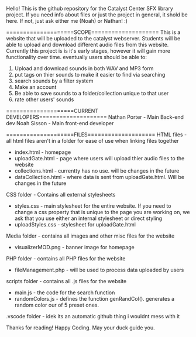 Hello! This is the github repository for the Catalyst Center SFX library project.
If you need info about files or just the project in general, it shold be here.
If not, just ask either me (Noah) or Nathan! :)

====================SCOPE====================
This is a website that will be uploaded to the catalyst webserver.
Students will be able to upload and download different audio files from this website.
Currently this project is is it's early stages, however it will gain more functionality over time. eventually users should be able to:

1) Upload and download sounds in both WAV and MP3 form
2) put tags on thier sounds to make it easier to find via searching
3) search sounds by a filter system
4) Make an account
5) Be able to save sounds to a folder/collection unique to that user
6) rate other users' sounds

====================CURRENT DEVELOPERS====================
Nathan Porter - Main Back-end dev 
Noah Sisson - Main front-end developer

====================FILES====================
HTML files - all html files aren't in a folder for ease of use when linking files together
* index.html - homepage
* uploadGate.html - page where users will upload thier audio files to the website
* collections.html - currentty has no use. will be changes in the future
* dataCollection.html - where data is sent from uploadGate.html. Will be changes in the future

CSS folder - Contains all external stylesheets
* styles.css - main stylesheet for the entire website. If you need to change a css property that is unique to the page you are working on, we ask that you use either an internal stylesheet or direct styling
* uploadStyles.css - stylesheet for uploadGate.html

Media folder - contains all images and other misc files for the website
* visualizerMOD.png - banner image for homepage

PHP folder - contains all PHP files for the website
* fileManagement.php - will be used to process data uploaded by users

scripts folder - contains all .js files for the website
* main.js - the code for the search function
* randomColors.js - defines the function genRandCol(). generates a random color our of 5 preset ones.

.vscode folder - idek its an automatic github thing i wouldnt mess with it

Thanks for reading! Happy Coding. May your duck guide you.
 
